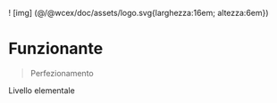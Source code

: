 <!--DESC: {icon:{name:"explore"},id:5} -->

! [img] (@/@wcex/doc/assets/logo.svg{larghezza:16em; altezza:6em})
# Funzionante
> Perfezionamento

Livello elementale